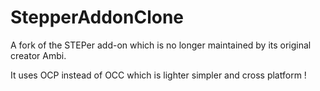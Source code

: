 # StepperAddonClone
A fork of the STEPer add-on which is no longer maintained by its original creator Ambi.

It uses OCP instead of OCC which is lighter simpler and cross platform !
